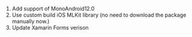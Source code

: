 1. Add support of MonoAndroid12.0
2. Use custom build iOS MLKit library (no need to download the package manually now.)
3. Update Xamarin Forms verison